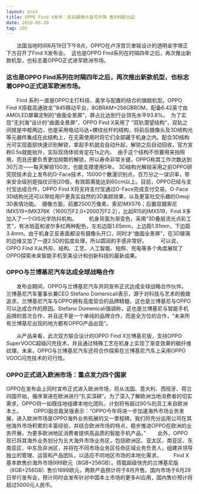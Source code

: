 ```yaml
---
layout: post
title: OPPO Find X发布：前后摄像头皆可升降 售999欧元起
date: 2018-06-20 
tag: iOS
---
```


　　法国当地时间6月19日下午8点，OPPO在卢浮宫贝聿铭设计的透明金字塔正下方召开了Find X发布会。
   <img src="//n.sinaimg.cn/tech/crawl/116/w550h366/20180621/NBZX-hefphqk8205158.jpg" alt="">
   这也是OPPO Find系列在时隔四年之后，再次推出新款机型，也标志着OPPO正式进军欧洲市场。
### 这也是OPPO Find系列在时隔四年之后，再次推出新款机型，也标志着OPPO正式进军欧洲市场。

　　Find 系列一直是OPPO主打科技、美学与配置的结合的旗舰机型。OPPO Find X搭载高通骁龙™845移动平台，8GBRAM+256GBROM，配备6.42英寸由AMOLED屏幕定制的“曲面全景屏”，屏占比达到行业领先水平93.8%。
   <img src="//n.sinaimg.cn/tech/crawl/81/w550h331/20180621/aL57-hefphqk8205247.jpg" alt="">
   为了实现“无刘海”设计的“曲面全景屏”，OPPO Find X采用了 “双轨潜望结构”，双轨之间就是中框两边，也是采用电动马达+螺纹丝杆的结构，将前后摄像头及3D结构光等元器件集成在此结构上，在无需使用时将它们全部藏于机身之内。配合3D结构光可实现面部快速识别解锁，拿起手机就会自动升起，解锁之后自动回收，官方宣称0.5s就能抬升，实际现场体验肯定在1s之内。
   <img src="//n.sinaimg.cn/tech/crawl/115/w550h365/20180621/cWur-hefphqk8205382.jpg" alt="">
  由于这个结构不但要用来拍照用，而且还要负责更加频繁的解锁，所以寿命非常关键，OPPO称其工作次数达到30万次——每天解锁150次，也能支撑使用5年。
  3D结构光解锁采用之前OPPO研究院技术会上发布的O-Face技术，15000个散漫识别点，百万分之一误识率，带来安全级别是指纹识别20倍，有效距离能达到60cm以上。目前，OPPO已经与支付宝达成合作，OPPO Find X将支持支付宝通过O-Face完成支付交易。O-Face 3D结构光还可以带给用户更真实自然的3D美颜效果，以及更富社交乐趣的Omoji 3D表情功能。
  <img src="//n.sinaimg.cn/tech/crawl/115/w550h365/20180621/XSG7-hefphqk8205586.jpg" alt="">
  摄像方面，前置2500万像素，索尼IMX576；后置双摄索尼IMX519+IMX376K（1600万F2.0+2000万F2.2），比起R15的IMX519，Find X多加入了一个OIS光学防抖机构。
　　机身背面为渐变色，采用“3D叠层流光点彩工艺”，有冰珀蓝和波尔多红两种配色，左右边距1.65mm，上边距1.91mm，下边距3.4mm。由于机身正反表面都没有摄像头开口，同时才“曲面全景屏”，在3D玻璃的边缘又加了一道2.5D的弧度处理，所以圆润的手感非常好。
  <img src="//n.sinaimg.cn/tech/crawl/115/w550h365/20180621/11Wf-hefphqk8205720.jpg" alt="">
　　可以说，OPPO Find X从外形、结构、工艺、人工智能、拍照、充电等多个角度展现了OPPO探索未来智能手机至美设计和创新科技的最新成果。

### OPPO与兰博基尼汽车达成全球战略合作

　　发布会期间，OPPO与兰博基尼汽车共同宣布正式达成全球战略合作伙伴。
  <img src="//n.sinaimg.cn/tech/crawl/116/w550h366/20180621/oZrn-hefphqk8205793.jpg" alt="">
  兰博基尼汽车董事长兼CEO Stefano Domenicali表示，源于对科技与艺术的极致追求，兰博基尼汽车与OPPO拥有高度契合的品牌精髓，这也是兰博基尼与OPPO可以达成合作的原因。Stefano Domenicali强调称，这也是兰博基尼与智能手机品牌的首次合作，并且这不是一个单纯的品牌合作，而是全方位的合作，“未来所有兰博基尼出现的地方都有OPPO产品出现”。

　　从产品来看，此次双方联合设计的OPPO Find X兰博基尼版，支持OPPO SuperVOOC超级闪充技术，并且通过特殊工艺在机身上实现了渐变效果的碳纤维纹理。未来，OPPO与兰博基尼汽车还将合作探索在兰博基尼汽车上采用OPPO VOOC闪充技术的可行性。
### OPPO正式进入欧洲市场：重点发力四个国家
   OPPO在发布会上同时宣布正式进入欧洲市场，将从法国、意大利、西班牙、荷兰四国开始，循序渐进在欧洲进行“扎实深耕”。为了深入了解欧洲当地消费者的切实需求，OPPO将一如既往地组建本地化团队，计划将有超过90%的员工来自欧洲本土。
　　OPPO副总裁吴强表示：“OPPO今年将进一步加速海外市场业务发展，进入欧洲市场是OPPO海外业务拓展的又一里程碑。我们将充分运用公司在其他海外市场积累的丰富经验，并结合欧洲市场的特点，稳步推进OPPO在欧洲的业务开展，为更多欧洲地区消费者提供高品质的智能手机产品。”
　　此外，OPPO现已将其海外业务划分为五大海外市场业务区，包括欧洲区、亚太区、南亚区、东南亚区、中东及非洲区，并将在不同市场业务区任命区域业务负责人，组建并领导独立的管理、运营和产品团队，以适应不同地区市场的本地化需求。
　　Find X基本款售价海外市场999欧元（8GB+256GB）。搭载超级快充的兰博基尼版（8GB+256GB）售价1699欧元，两款产品预计将于8月开售。国内市场于6月29日举行发布会，预计同时会发布针对中国本土市场的更多AI应用，国内售价预计将超过5000元人民币。  

